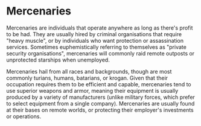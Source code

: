 # Mercenaries

Mercenaries are individuals that operate anywhere as long as there's profit to be had. They are usually hired by criminal organisations that require "heavy muscle", or by individuals who want protection or assassination services. Sometimes euphemistically referring to themselves as "private security organisations", mercenaries will commonly raid remote outposts or unprotected starships when unemployed.

Mercenaries hail from all races and backgrounds, though are most commonly turians, humans, batarians, or krogan. Given that their occupation requires them to be efficient and capable, mercenaries tend to use superior weapons and armor, meaning their equipment is usually produced by a variety of manufacturers (unlike military forces, which prefer to select equipment from a single company). Mercenaries are usually found at their bases on remote worlds, or protecting their employer's investments or operations.